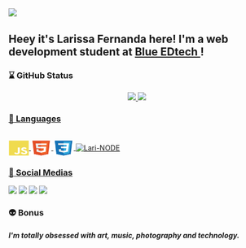 <img src="https://komarev.com/ghpvc/?username=lfernand1&color=blueviolet&style=flat">
  
## Heey it's Larissa Fernanda here! I'm a web development student at <a href="https://blueedtech.com.br/">Blue EDtech </a>!

### :hourglass: GitHub Status

<div align="center">
  <a href="https://github.com/lfernand1">
  <img height="180em" src="https://github-readme-stats.vercel.app/api?username=lfernand1&show_icons=true&theme=dracula&include_all_commits=true&count_private=true"/>
  <img height="180em" src="https://github-readme-stats.vercel.app/api/top-langs/?username=lfernand1&layout=compact&langs_count=7&theme=dracula"/>
</div>
  
  ### :low_brightness: Languages
<div style="display: inline_block"><br>
  <img align="center" alt="Lari-Js" height="30" width="40" src="https://raw.githubusercontent.com/devicons/devicon/master/icons/javascript/javascript-plain.svg">
  <img align="center" alt="Lari-HTML" height="30" width="40" src="https://raw.githubusercontent.com/devicons/devicon/master/icons/html5/html5-original.svg">
  <img align="center" alt="Lari-CSS" height="30" width="40" src="https://raw.githubusercontent.com/devicons/devicon/master/icons/css3/css3-original.svg">
   <img align="center" alt="Lari-NODE" height="30" width="40" src="https://cdn.worldvectorlogo.com/logos/nodejs-icon.svg">
<!--    <img align="center" alt="Lari-spotify" height="30" width="40" src="https://open.spotify.com/user/21805ewck8n0o6nchxcnrdjuj"> -->
<!--    <img align="right" alt="Lari-pic" height="150" style="border-radius:50px;" src="https://giphy.com/gifs/screen-monitor-closeup-26tn33aiTi1jkl6H6/tile">  -->
</div>
  
  
  ### :pushpin: Social Medias   

<div> 
  <a href="https://instagram.com/l.fernand1" target="_blank"><img src="https://img.shields.io/badge/-Instagram-%23E4405F?style=for-the-badge&logo=instagram&logoColor=white" target="_blank"></a>
<a href="https://discord.gg/l.fernand1#0861" target="_blank"><img src="https://img.shields.io/badge/Discord-7289DA?style=for-the-badge&logo=discord&logoColor=white" target="_blank"></a> 
  <a href = "larifernand7@gmail.com"><img src="https://img.shields.io/badge/-Gmail-%23333?style=for-the-badge&logo=gmail&logoColor=white" target="_blank"></a>
  <a href="https://www.linkedin.com/in/larissa-fernanda-/" target="_blank"><img src="https://img.shields.io/badge/-LinkedIn-%230077B5?style=for-the-badge&logo=linkedin&logoColor=white" target="_blank"></a> 
 
<!-- <  ![Snake animation](https://github.com/lfernand1/lfernand1/blob/output/github-contribution-grid-snake.svg) > -->
 
</div>
 
  ### 👽 Bonus  
  ##### I'm totally obsessed with art, music, photography and technology.
